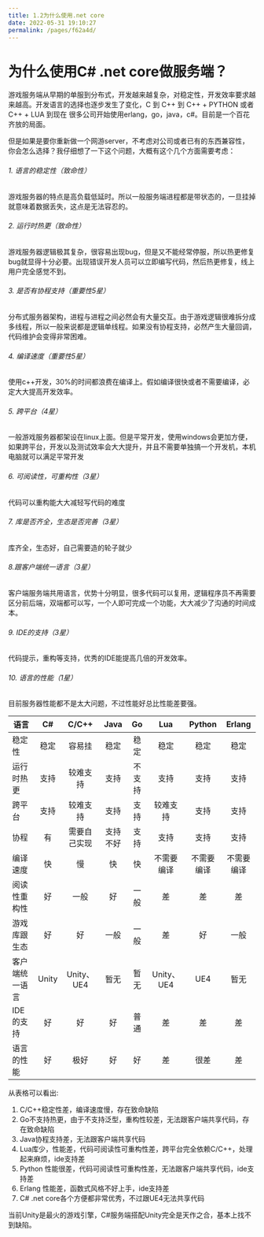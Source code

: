 ```yaml
---
title: 1.2为什么使用.net core
date: 2022-05-31 19:10:27
permalink: /pages/f62a4d/
---
```


# 为什么使用C# .net core做服务端？
游戏服务端从早期的单服到分布式，开发越来越复杂，对稳定性，开发效率要求越来越高。开发语言的选择也逐步发生了变化，C 到 C++ 到 C++ + PYTHON 或者C++ + LUA 到现在 很多公司开始使用erlang，go，java，c#。目前是一个百花齐放的局面。

但是如果是要你重新做一个网游server，不考虑对公司或者已有的东西兼容性，你会怎么选择？我仔细想了一下这个问题，大概有这个几个方面需要考虑：

###### 1. 语言的稳定性（致命性）
游戏服务器的特点是高负载低延时。所以一般服务端进程都是带状态的，一旦挂掉就意味着数据丢失，这点是无法容忍的。

###### 2. 运行时热更（致命性）
游戏服务器逻辑极其复杂，很容易出现bug，但是又不能经常停服，所以热更修复bug就显得十分必要。出现错误开发人员可以立即编写代码，然后热更修复，线上用户完全感觉不到。

###### 3. 是否有协程支持（重要性5星）
分布式服务器架构，进程与进程之间必然会有大量交互。由于游戏逻辑很难拆分成多线程，所以一般来说都是逻辑单线程。如果没有协程支持，必然产生大量回调，代码维护会变得非常困难。

###### 4. 编译速度（重要性5星）
使用c++开发，30%的时间都浪费在编译上。假如编译很快或者不需要编译，必定大大提高开发效率。

###### 5. 跨平台（4星）
一般游戏服务器都架设在linux上面。但是平常开发，使用windows会更加方便，如果跨平台，开发以及测试效率会大大提升，并且不需要单独搞一个开发机，本机电脑就可以满足平常开发

###### 6. 可阅读性，可重构性（3星）
代码可以重构能大大减轻写代码的难度

###### 7. 库是否齐全，生态是否完善（3星）
库齐全，生态好，自己需要造的轮子就少

###### 8.跟客户端统一语言（3星）
客户端服务端共用语言，优势十分明显，很多代码可以复用，逻辑程序员不再需要区分前后端，双端都可以写，一个人即可完成一个功能，大大减少了沟通的时间成本。

###### 9. IDE的支持（3星）
代码提示，重构等支持，优秀的IDE能提高几倍的开发效率。

###### 10. 语言的性能（1星）
目前服务器性能都不是太大问题，不过性能好总比性能差要强。

| 语言 |  C# | C/C++ | Java | Go | Lua | Python | Erlang |
| -- | :--: | :--: | :--: | :--: | :--: | :--: | :--: |
| 稳定性 |  稳定 | 容易挂 | 稳定 | 稳定 | 稳定 | 稳定 | 稳定 |
| 运行时热更 |  支持 | 较难支持 | 支持 | 不支持 | 支持 | 支持 | 支持 |
| 跨平台 |  支持 | 较难支持 | 支持 | 支持 | 较难支持 | 支持 | 支持 |
| 协程 |  有 | 需要自己实现 | 支持不好 | 支持 | 支持 | 支持 | 支持 |
| 编译速度 |  快 | 慢 | 快 | 快 | 不需要编译 | 不需要编译 | 不需要编译|
| 阅读性重构性 |  好 | 一般 | 好 | 一般 | 差 | 差 | 差|
| 游戏库跟生态 |  好 | 好 | 一般 | 一般 | 差 | 好 | 一般|
| 客户端统一语言 |  Unity | Unity、UE4 | 暂无 | 暂无 | Unity、UE4 | UE4 | 暂无|
| IDE的支持 |  好 | 好 |好 | 普通| 差 | 差 | 差|
| 语言的性能 | 好|极好| 好| 好| 差|很差|差|

从表格可以看出:
1. C/C++稳定性差，编译速度慢，存在致命缺陷
2. Go不支持热更，由于不支持泛型，重构性较差，无法跟客户端共享代码，存在致命缺陷
3. Java协程支持差，无法跟客户端共享代码
4. Lua库少，性能差，代码可阅读性可重构性差，跨平台完全依赖C/C++，处理起来麻烦，ide支持差
5. Python 性能很差，代码可阅读性可重构性差，无法跟客户端共享代码，ide支持差
6. Erlang 性能差，函数式风格不好上手，ide支持差
7. C# .net core各个方便都非常优秀，不过跟UE4无法共享代码

当前Unity是最火的游戏引擎，C#服务端搭配Unity完全是天作之合，基本上找不到缺陷。